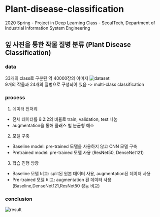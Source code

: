 # Plant-disease-classification
2020 Spring - Project in Deep Learning Class - SeoulTech, Department of Industrial Information System Engineering

## 잎 사진을 통한 작물 질병 분류 (Plant Disease Classification)

### data
33개의 class로 구분된 약 40000장의 이미지
![dataset](https://user-images.githubusercontent.com/46666833/163783617-4ec771a6-b699-4e85-a820-2b798e7010b4.PNG)  
9개의 작물과 24개의 질병으로 구성되어 있음 -> multi-class classification 

### process
1. 데이터 전처리
- 전체 데이터를 6:2:2의 비율로 train, validation, test 나눔
- augmentation을 통해 클래스 별 분균형 해소
2. 모델 구축
- Baseline model: pre-trained 모델을 사용하지 않고 CNN 모델 구축
- Pretrained model: pre-trained 모델 사용 (ResNet50, DenseNet121)
3. 학습 진행 방향
- Baseline 모델 비교: split된 원본 데이터 사용, augmentation된 데이터 사용
- Pre-trained 모델 비교: augmentation 된 데이터 사용 (Baseline,DenseNet121,ResNet50 성능 비교)

### conclusion
![result](https://user-images.githubusercontent.com/46666833/163784360-4ccbdebe-d457-497e-8ba0-43265f8aef14.png)
